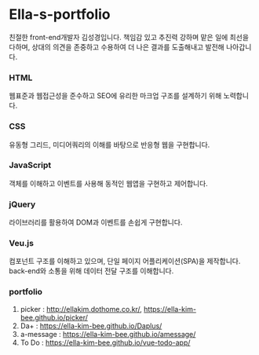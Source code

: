 # Ella-s-portfolio

친절한 front-end개발자 김성경입니다.
책임감 있고 추진력 강하며 맡은 일에 최선을 다하며, 상대의 의견을 존중하고 수용하여 더 나은 결과를 도출해내고 발전해 나아갑니다.

### HTML
웹표준과 웹접근성을 준수하고 SEO에 유리한 마크업 구조를 설계하기 위해 노력합니다.
### CSS
유동형 그리드, 미디어쿼리의 이해를 바탕으로 반응형 웹을 구현합니다.
### JavaScript
객체를 이해하고 이벤트를 사용해 동적인 웹앱을 구현하고 제어합니다.
### jQuery
라이브러리를 활용하여 DOM과 이벤트를 손쉽게 구현합니다.
### Veu.js
컴포넌트 구조를 이해하고 있으며, 단일 페이지 어플리케이션(SPA)을 제작합니다.
back-end와 소통을 위해 데이터 전달 구조를 이해합니다.

### portfolio
1. picker : http://ellakim.dothome.co.kr/, https://ella-kim-bee.github.io/picker/
2. Da+ : https://ella-kim-bee.github.io/Daplus/
3. a-message : https://ella-kim-bee.github.io/amessage/
4. To Do : https://ella-kim-bee.github.io/vue-todo-app/
